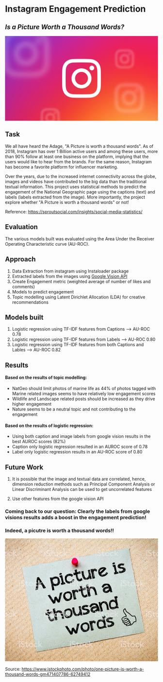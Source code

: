 # Instagram Engagement Prediction

## *Is a Picture Worth a Thousand Words?*

![Image description](instagram_logo.jpg) <br />



## Task 

We all have heard the Adage, "A Picture is worth a thousand words". As of 2018, Instagram has over 1 Billion active users and among these users, more than 90% follow at least one business on the platform, implying that the users would like to hear from the brands. For the same reason, Instagram has become a favorite platform for influencer marketing. 

Over the years, due to the increased internet connectivity across the globe, images and videos have contributed to the big data than the traditional textual information. This project uses statistical methods to predict the engagement of the National Geographic page using the captions (text) and labels (labels extracted from the image). More importantly, the project explore whether "A Picture is worth a thousand words" or not! 

Reference: https://sproutsocial.com/insights/social-media-statistics/ 

## Evaluation 

The various models built was evaluated using the Area Under the Receiver Operating Characteristic curve (AU-ROC). 

## Approach

1) Data Extraction from instagram using Instaloader package
2) Extracted labels from the images using [Google Vision API](https://cloud.google.com/vision/)
3) Create Engagement metric (weighted average of number of likes and comments) 
4) Models to predict engagement 
5) Topic modelling using Latent Dirichlet Allocation (LDA) for creative recommendations

## Models built
1) Logistic regression using TF-IDF features from Captions --> AU-ROC 0.78 
2) Logistic regression using TF-IDF features from Labels --> AU-ROC 0.80
3) Logistic regression using TF-IDF features from both Captions and Lables --> AU-ROC 0.82

## Results 

####  Based on the results of topic modelling:

- NatGeo should limit photos of marine life as 44% of photos tagged with Marine related images seems to have relatively low engagement scores
- Wildlife and Landscape related posts should be increased as they drive higher engagement
- Nature seems to be a neutral topic and not contributing to the engagement

#### Based on the results of logistic regression:

- Using both caption and image labels from google vision results in the best AUROC scores (82%)
- Caption only logistic regression resulted in an AUROC score of 0.78
- Label only logistic regression results in an AU-ROC score of 0.80




## Future Work

1) It is possible that the image and textual data are correlated, hence, dimension reduction methods such as Principal Component Analysis or Linear Discriminant Analysis can be used to get uncorrelated features 

2) Use other features from the google vision API 

### Coming back to our question: Clearly the labels from google visions results adds a boost in the engagement prediction! 
### Indeed, a picutre is worth a thousand words!!

![Image description](picture_thousand.jpg) <br />

Source: https://www.istockphoto.com/photo/one-picture-is-worth-a-thousand-words-gm471407786-62749412
